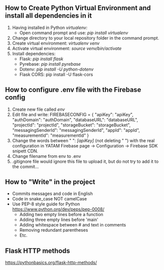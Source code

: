 ## How to Create Python Virtual Environment and install all dependencies in it

 1.  Having installed in Python *virtualenv:*
	 - Open command prompt and use: *pip install virtualenv*
2. Change directory to your local repository folder in the command prompt.
3. Create virtual environment: *virtualenv venv*
4. Activate virtual environment: *source venv/bin/activate*
5. Install dependencies:
	- Flask: *pip install flask*
	- Pyrebase: *pip install pyrebase*
	- Dotenv: *pip install -U python-dotenv*
	- Flask CORS: pip install -U flask-cors

## How to configure .env file with the Firebase config

1. Create new file called *env*
2. Edit file and write:
	FIREBASECONFIG =  {
		"apiKey":  "apiKey",
		"authDomain":  "authDomain",
		"databaseURL":  "databaseURL",
		"projectId":  "projectId",
		"storageBucket":  "storageBucket",
		"messagingSenderId":  "messagingSenderId",
		"appId":  "appId",
		"measurementId":  "measurementId"
	}
3. Change the words between " ": *[apiKey]* (not deleting " ") with the real configuration in YATAM Firebase page -> Configuration -> Firebase SDK snipett CDN.
4. Change filename from env to .env
5. .gitignore file would ignore this file to upload it, but do not try to add it to the commit...


## How to "Write" in the project
* Commits messages and code in English
* Code in snake_case NOT camelCase
* Use PEP-8 style guide for Python https://www.python.org/dev/peps/pep-0008/
    * Adding two empty lines before a function
    * Adding three empty lines before 'main'
    * Adding whitespace between # and text in comments
    * Removing redundant parentheses
    * Etc.
    

## Flask HTTP methods
https://pythonbasics.org/flask-http-methods/